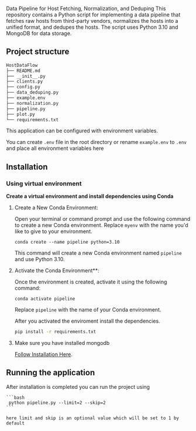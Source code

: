 Data Pipeline for Host Fetching, Normalization, and Deduping
This repository contains a Python script for implementing a data pipeline that fetches raw hosts from third-party vendors, normalizes the hosts into a unified format, and dedupes the hosts. The script uses Python 3.10 and MongoDB for data storage.

## Project structure
```bash
HostDataFlow
├── README.md
├── __init__.py
├── clients.py
├── config.py
├── data_deduping.py
├── example.env
├── normalization.py
├── pipeline.py
├── plot.py
└── requirements.txt
```

This application can be configured with environment variables.

You can create `.env` file in the root directory or rename
`example.env` to `.env` and place all
environment variables here

## Installation

### Using virtual environment
**Create a virtual environment and install dependencies using Conda**

1. Create a New Conda Environment:

    Open your terminal or command prompt and use the following command to create a new Conda environment. Replace `myenv` with the name you'd like to give to your environment.

    ```shell
    conda create --name pipeline python=3.10
    ```

   This command will create a new Conda environment named `pipeline` and use Python 3.10.

2. Activate the Conda Environment**:

    Once the environment is created, activate it using the following command:

    ```shell
    conda activate pipeline
    ```

    Replace `pipeline` with the name of your Conda environment.

    After you activated the enviroment install the dependencies.

    ```bash
    pip install -r requirements.txt
    ```

3. Make sure you have installed mongodb

    [Follow Installation Here](https://www.mongodb.com/docs/manual/installation/https://www.mongodb.com/docs/manual/installation/).


## Running the application

After installation is completed you can run the project using 

    ```bash
     python pipeline.py --limit=2 --skip=2  
    ```

    here limit and skip is an optional value which will be set to 1 by default